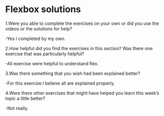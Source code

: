 # Flexbox solutions

1.Were you able to complete the exercises on your own or did you use the
videos or the solutions for help?

-Yes I completed by my own.

2.How helpful did you find the exercises in this section? Was there one
exercise that was particularly helpful?

-All exercise were helpful to understand flex.

3.Was there something that you wish had been explained better?

-For this exercise I believe all are explained properly.

4.Were there other exercises that might have helped you learn this week’s
topic a little better?

-Not really.
